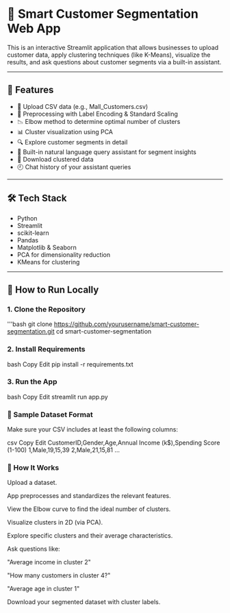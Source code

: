 # 🧠 Smart Customer Segmentation Web App

This is an interactive Streamlit application that allows businesses to upload customer data, apply clustering techniques (like K-Means), visualize the results, and ask questions about customer segments via a built-in assistant.

---

## 📌 Features

- 📁 Upload CSV data (e.g., Mall_Customers.csv)
- 🧼 Preprocessing with Label Encoding & Standard Scaling
- 📉 Elbow method to determine optimal number of clusters
- 📊 Cluster visualization using PCA
- 🔍 Explore customer segments in detail
- 💬 Built-in natural language query assistant for segment insights
- 💾 Download clustered data
- 🕘 Chat history of your assistant queries

---

## 🛠 Tech Stack

- Python
- Streamlit
- scikit-learn
- Pandas
- Matplotlib & Seaborn
- PCA for dimensionality reduction
- KMeans for clustering

---

## 🚀 How to Run Locally

### 1. Clone the Repository
'''bash
git clone https://github.com/yourusername/smart-customer-segmentation.git
cd smart-customer-segmentation
### 2. Install Requirements
bash
Copy
Edit
pip install -r requirements.txt
### 3. Run the App
bash
Copy
Edit
streamlit run app.py
### 📂 Sample Dataset Format
Make sure your CSV includes at least the following columns:

csv
Copy
Edit
CustomerID,Gender,Age,Annual Income (k$),Spending Score (1-100)
1,Male,19,15,39
2,Male,21,15,81
...
### 🧠 How It Works
Upload a dataset.

App preprocesses and standardizes the relevant features.

View the Elbow curve to find the ideal number of clusters.

Visualize clusters in 2D (via PCA).

Explore specific clusters and their average characteristics.

Ask questions like:

"Average income in cluster 2"

"How many customers in cluster 4?"

"Average age in cluster 1"

Download your segmented dataset with cluster labels.




